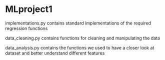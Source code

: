 # MLproject1

implementations.py contains standard implementations of the required regression functions

data_cleaning.py contains functions for cleaning and manipulating the data

data_analysis.py contains the functions we used to have a closer look at dataset and better understand different features